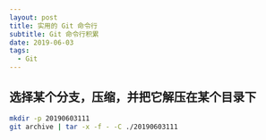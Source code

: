 ```yaml
---
layout: post
title: 实用的 Git 命令行
subtitle: Git 命令行积累
date: 2019-06-03
tags:
  - Git
---
```



## 选择某个分支，压缩，并把它解压在某个目录下

```bash
mkdir -p 20190603111
git archive | tar -x -f - -C ./20190603111
```


